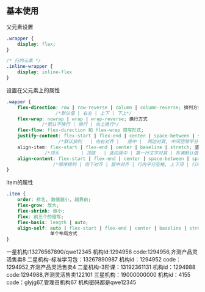 ## 基本使用

父元素设置

```css
.wrapper {
    display: flex;
}

/* 行内元素 */
.inline-wrapper {
    display: inline-flex
}
```

设置在父元素上的属性

```css
.wapper {
    flex-direction: row | row-reverse | column | column-reverse; 排列方式
 				  /*默认值 | 右左 | 上下 | 下上*/
    flex-wrap: nowrap | wrap | wrap-reverse; 换行方式
    		 /*默认不换行 | 换行 | 向上换行*/
    flex-flow: flex-direction 和 flex-wrap 简写形式;
    justify-content: flex-start | flex-end | center | space-between | space-around; 横向布局
    			   /*默认排列   | 向右对齐 |   居中 |  两边对其, 中间空隙平分 | 平分空隙*/
    align-item: flex-start | flex-end | center | baseline | stretch; 竖向对齐方式
    		  /*顶头        | 顶底   | 竖向居中 | 第一行文字对其 | 布满默认值*/
    align-content: flex-start | flex-end | center | space-between | space-around | stretch; 当多行时规定多行的对齐方式, 单行无效
    			 /*顺序排列 | 向下对齐 | 居中对齐 | 行内平分空格, 上下顶 | 行内平分空格 | 默认*/
}
```

item的属性

```css
.item {
    order: 排名, 数值越小, 越靠前;
    flex-grow: 放大;
    flex-shrink: 缩小;
    flex: 前三个的缩写;
    flex-basis: length | auto;
    align-self: auto | flex-start | flex-end | center | baseline | stretch; 
                单个布局方式
}
```



一星机构:13276567890/qwe12345 机构Id:1294956 code:1294956,齐测产品灵活售卖8
二星机构-标准学习包：13267890987 机构id：1294952 code：1294952,齐测产品灵活售卖4
二星机构-3阶课：13192361131 机构id：1294988 code:1294988,齐测灵活售卖122101
三星机构：19000000000 机构id：4155 code：glyjg67,管理员机构67
机构密码都是qwe12345

